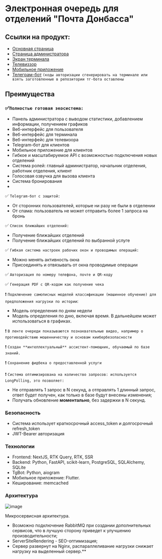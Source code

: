 # Электронная очередь для отделений "Почта Донбасса"

## Ссылки на продукт:
- [Основная страница](https://frontend.enotgpt.ru/)
- [Страница администратора](https://frontend.enotgpt.ru/dashboard)
- [Экран терминала](https://frontend.enotgpt.ru/terminal_talon)
- [Телевиззор](https://frontend.enotgpt.ru/tv)
- [Мобильное приложение](https://s33.enotgpt.ru/files/apk/example)
- [Телеграм-бот](https://t.me/post_donbass_bookings_bot) `(коды авторизации сгенерировать на терминале или взять заготовленные в репозитории тг-бота оставлены`

## Преимущества
### ✅`Полностью готовая экосистема:`
- Панель администратора с выводом статистики, добавлением информации, получением графиков
- Веб-интерфейс для пользователя
- Веб-интерфейс для терминала
- Веб-интерфейс для телевизора
- Telegram-бот для клиентов
- Мобильное приложение для клиентов
- Гибкое и масштабируемое API с возможностью подключения новых отделений
- Система ролей: главный администратор, начальник отделения, работник отделения, клиент
- Голосовая озвучка для вызова клиента
- Система бронирования
- 
✅ `Telegram-бот с защитой:`
- От сторонних пользователей, которые ни разу не были в отделении
- От спама: пользователь не может отправить более 1 запроса на бронь

✅ `Список ближайших отделений:`
- Получение ближайших отделений
- Получение ближайших отделений по выбранной услуге

✅ `Гибкая система настроек рабочих окон и проводимых операций:`
- Можно менять активность окна
- Присоединять и отвязывать от окна проводимые операции

✅ `Авторизация по номеру телефона, почте и QR-коду`

✅ `Генерация PDF с QR-кодом как получение чека`

❗️ `Подключение самописных моделей классификации (машинное обучение) для предположения нагрузки по истории`:
- Модель определения по дням недели
- Модель определения по дню, включая время. В дальнейшем может использоваться в графиках.

❗️ `В ленте очереди показываются познаквательные видео, например о противодействию мошенничеству и основам киибербезопасности`

❗️ `Создан **интеллектуальный** ассистент-помощник, обучаемый по базе знаний.`

❗️ `Сохранение фидбека о предоставленной услуги`


❗️  `Система оптимизирована на количество запросов: используется LongPolling, это позволяет: `
- Не отправлять 1 запрос в N секунд, а отправлять 1 длинный запрос, ответ будет получен, как только в базе будут внесены изменения;
- Получать обновление **моментально**, без задержки в N секунд.

### Безопасность
- Система использует краткосрочный access_token и долгосрочный refresh_token
- JWT-Bearer авторизация

### Технологии
- Frontend: NextJS, RTK Query, RTK, SSR
- Backend: Python, FastAPI, scikit-learn, PostgreSQL, SQLAlchemy, SQLite
- TgBot: Python, aiogram
- Мобильное приложение: Flutter. 
- Кеширование: memcached 

### Архитектура
![image](https://github.com/user-attachments/assets/de2633c8-b94b-4c18-b802-cc02f845209d)

Микросервисная архитектура. 

- Возможно подключение RabbitMQ при создании дополнительных сервисов, что в лучшую сторону приведет к улучшению производительности;
- ServerSiteRendering - SEO-оптимизация;
- Сервер развернут на Nginx, распараллеливание нагрузки снижает нагрузку на выделенный сервер.**
